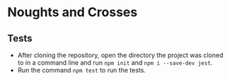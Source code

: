 # Noughts and Crosses

## Tests

* After cloning the repository, open the directory the project was cloned to in a command line and run `npm init` and `npm i --save-dev jest`.
* Run the command `npm test` to run the tests.
